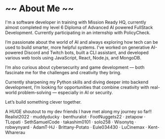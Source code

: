 # ~~ About Me ~~

I'm a software developer in training with Mission Ready HQ, currently almost completed my level 6 Diploma of Advanced AI powered FullStack Development. Currently participating in an internship with PolicyCheck.

I’m passionate about the world of AI and always exploring how tech can be used to build smarter, more helpful systems. I’ve worked on generative AI-powered Discord and Twitch bots, built a CLI assistant, and developed various web tools using JavaScript, React, Node.js, and MongoDB.

I’m also curious about cybersecurity and game development — both fascinate me for the challenges and creativity they bring.

Currently sharpening my Python skills and diving deeper into backend development, I’m looking for opportunities that combine creativity with real-world problem-solving — especially in AI or security.

Let’s build something clever together.


A HUGE shoutout to my dev friends I have met along my journey so far!! Realist2022 · muddyducky · benthuralot · FootNuggets22 · zetapow · TLopati · SethSamuelCode · takashim0101 · solo258 · Wisonytq · robwynyard · AdamT-HJ · Brittany-Potato · Eule034430 · LuCinemax · Kent-Wharerau

